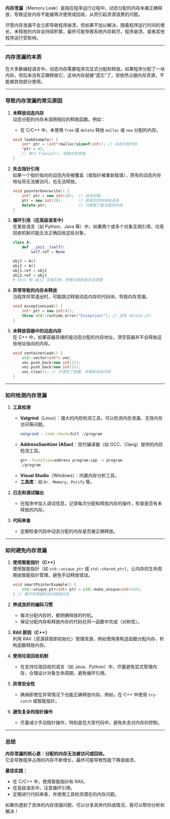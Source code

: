 **内存泄漏**（Memory Leak）是指在程序运行过程中，动态分配的内存未被正确释放，导致这些内存不能被再次使用或回收，从而引起资源浪费的问题。

尽管内存泄漏不会立即导致程序崩溃，但如果不加以解决，随着程序运行时间的增长，未释放的内存会持续积累，最终可能导致系统内存耗尽，程序崩溃，或者其他程序运行受影响。

---

### **内存泄漏的本质**
在大多数编程语言中，动态内存需要程序员显式分配和释放。如果程序分配了一块内存，但后来没有正确释放它，这块内存就被“遗忘”了，但依然占据内存资源，不能被其他部分使用。

---

### **导致内存泄漏的常见原因**
1. **未释放动态内存**  
   动态分配的内存未调用相应的释放函数。例如：
   - 在 C/C++ 中，未使用 `free` 或 `delete` 释放 `malloc` 或 `new` 分配的内存。
   ```cpp
   void leakExample() {
       int* ptr = (int*)malloc(sizeof(int)); // 动态分配内存
       *ptr = 42;
       // 缺少 free(ptr)，导致内存泄漏
   }
   ```

2. **失去指针引用**  
   如果一个指针指向的动态内存被覆盖（或指针被重新赋值），原有的动态内存地址将无法被访问，也无法释放。
   ```cpp
   void pointerOverwrite() {
       int* ptr = new int(10);  // 动态分配
       ptr = new int(20);       // 原来的内存地址丢失
       delete ptr;              // 只释放了新分配的内存
   }
   ```

3. **循环引用（在高级语言中）**  
   在某些语言（如 Python、Java 等）中，如果两个或多个对象互相引用，垃圾回收机制可能无法正确回收这些对象。
   ```python
   class A:
       def __init__(self):
           self.ref = None

   obj1 = A()
   obj2 = A()
   obj1.ref = obj2
   obj2.ref = obj1
   # obj1 和 obj2 互相引用，导致垃圾回收无法清理
   ```

4. **异常导致的内存未释放**  
   当程序异常退出时，可能跳过释放动态内存的代码块，导致内存泄漏。
   ```cpp
   void exceptionLeak() {
       int* ptr = new int(42);
       throw std::runtime_error("Exception!"); // 没有 delete ptr
   }
   ```

5. **未释放容器中的动态内存**  
   在 C++ 中，如果容器存储的是动态分配的内存地址，清空容器并不会释放这些地址指向的内存。
   ```cpp
   void containerLeak() {
       std::vector<int*> vec;
       vec.push_back(new int(1));
       vec.push_back(new int(2));
       vec.clear(); // 只清空了容器，未释放动态内存
   }
   ```

---

### **如何检测内存泄漏**
1. **工具检测**
   - **Valgrind**（Linux）：强大的内存检测工具，可以检测内存泄漏、无效内存访问等问题。
     ```bash
     valgrind --leak-check=full ./program
     ```
   - **AddressSanitizer (ASan)**：现代编译器（如 GCC、Clang）提供的内存检测工具。
     ```bash
     g++ -fsanitize=address program.cpp -o program
     ./program
     ```
   - **Visual Studio**（Windows）：内置内存分析工具。
   - **工具库**：如 `Dr. Memory`、`Purify` 等。

2. **日志和调试输出**
   - 在程序中加入调试信息，记录每次分配和释放内存的操作，检查是否有未释放的内存。

3. **代码审查**
   - 定期检查代码中动态分配的内存是否被正确释放。

---

### **如何避免内存泄漏**
1. **使用智能指针（C++）**  
   使用智能指针（如 `std::unique_ptr` 或 `std::shared_ptr`），让内存的生命周期由智能指针管理，避免手动释放错误。
   ```cpp
   void smartPointerExample() {
       std::unique_ptr<int> ptr = std::make_unique<int>(42);
   } // 离开作用域时自动释放内存
   ```

2. **养成良好的编码习惯**
   - 每次分配内存时，都明确释放的时机。
   - 保证分配内存和释放内存的代码在同一函数中完成（对称性）。

3. **RAII 原则（C++）**  
   利用 RAII（资源获取即初始化）管理资源，例如使用类构造函数分配内存，析构函数释放内存。

4. **使用垃圾回收机制**
   - 在支持垃圾回收的语言（如 Java、Python）中，尽量避免显式管理内存，合理设计对象生命周期，避免循环引用。

5. **异常安全性**
   - 确保即使在异常情况下也能正确释放内存。例如，在 C++ 中使用 `try-catch` 或智能指针。

6. **避免复杂的指针操作**
   - 尽量减少手动指针操作，特别是在大型代码中，避免失去对内存的控制。

---

### 总结
**内存泄漏的核心是：分配的内存无法被访问或回收。**  
它会导致程序占用的内存不断增长，最终可能导致性能下降或崩溃。

**最佳实践：**
- 在 C/C++ 中，使用智能指针和 RAII。
- 在高级语言中，注意循环引用。
- 定期进行代码审查，并使用工具检测潜在的内存问题。

如果你遇到了具体的内存泄漏问题，可以分享具体代码或情况，我可以帮你分析和解决！